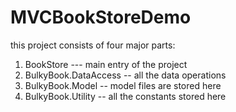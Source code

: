 # MVCBookStoreDemo
this project consists of four major parts:
1. BookStore --- main entry of the project
2. BulkyBook.DataAccess -- all the data operations 
3. BulkyBook.Model -- model files are stored here
4. BulkyBook.Utility -- all the constants stored here
